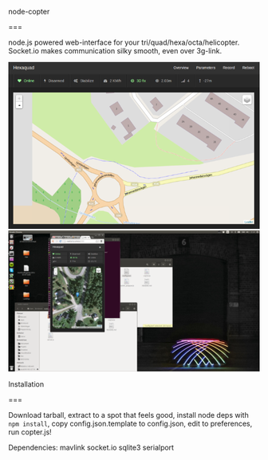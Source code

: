 node-copter

===

node.js powered web-interface for your tri/quad/hexa/octa/helicopter. Socket.io makes communication silky smooth, even over 3g-link.

![node-copter web interface](/docs/screenshot-web.png)
![node-copter mobile interface](/docs/screenshot-mobile.png)

Installation

===

Download tarball, extract to a spot that feels good, install node deps with `npm install`, copy config.json.template to config.json, edit to preferences, run copter.js!

Dependencies:
	mavlink
	socket.io
	sqlite3
	serialport
